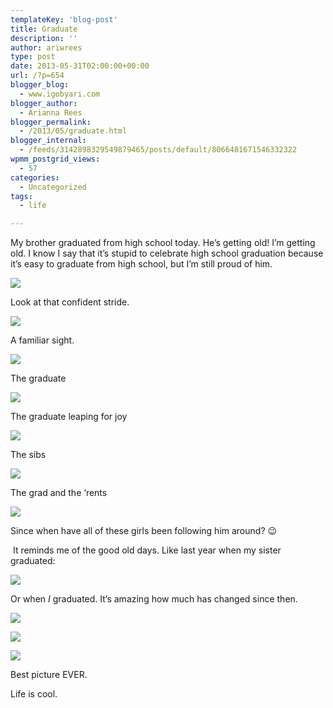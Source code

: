 ```yaml
---
templateKey: 'blog-post'
title: Graduate
description: ''
author: ariwrees
type: post
date: 2013-05-31T02:00:00+00:00
url: /?p=654
blogger_blog:
  - www.igobyari.com
blogger_author:
  - Arianna Rees
blogger_permalink:
  - /2013/05/graduate.html
blogger_internal:
  - /feeds/3142898329549879465/posts/default/8066481671546332322
wpmm_postgrid_views:
  - 57
categories:
  - Uncategorized
tags:
  - life

---
```

My brother graduated from high school today. He’s getting old! I’m getting old. I know I say that it’s stupid to celebrate high school graduation because it’s easy to graduate from high school, but I’m still proud of him.

[![](https://www.igobyari.com/wp-content/uploads/2013/05/grads1.jpg)](https://www.igobyari.com/wp-content/uploads/2013/05/grads1-1.jpg)

Look at that confident stride.

[![](https://www.igobyari.com/wp-content/uploads/2013/05/hatdance.jpg)](https://www.igobyari.com/wp-content/uploads/2013/05/hatdance-1.jpg)

A familiar sight.

[![](https://www.igobyari.com/wp-content/uploads/2013/05/bigleagues.jpg)](https://www.igobyari.com/wp-content/uploads/2013/05/bigleagues-1.jpg)

The graduate

[![](https://www.igobyari.com/wp-content/uploads/2013/05/bigleagues2.jpg)](https://www.igobyari.com/wp-content/uploads/2013/05/bigleagues2-1.jpg)

The graduate leaping for joy

[![](https://www.igobyari.com/wp-content/uploads/2013/05/famms.jpg)](https://www.igobyari.com/wp-content/uploads/2013/05/famms-1.jpg)

The sibs

[![](https://www.igobyari.com/wp-content/uploads/2013/05/family.jpg)](https://www.igobyari.com/wp-content/uploads/2013/05/family-1.jpg)

The grad and the ‘rents

[![](https://www.igobyari.com/wp-content/uploads/2013/05/girlz.jpg)](https://www.igobyari.com/wp-content/uploads/2013/05/girlz-1.jpg)

Since when have all of these girls been following him around? 😉

 It reminds me of the good old days. Like last year when my sister graduated:

[![](https://www.igobyari.com/wp-content/uploads/2013/05/koriandi.jpg)](https://www.igobyari.com/wp-content/uploads/2013/05/koriandi.jpg)

Or when _I_ graduated. It’s amazing how much has changed since then. 

[![](https://www.igobyari.com/wp-content/uploads/2013/05/DSC01351.jpg)](https://www.igobyari.com/wp-content/uploads/2013/05/DSC01351-1.jpg)

[![](https://www.igobyari.com/wp-content/uploads/2013/05/DSC01338.jpg)](https://www.igobyari.com/wp-content/uploads/2013/05/DSC01338-1.jpg)

[![](https://www.igobyari.com/wp-content/uploads/2013/05/DSC01348.jpg)](https://www.igobyari.com/wp-content/uploads/2013/05/DSC01348-1.jpg)

Best picture EVER.

Life is cool.